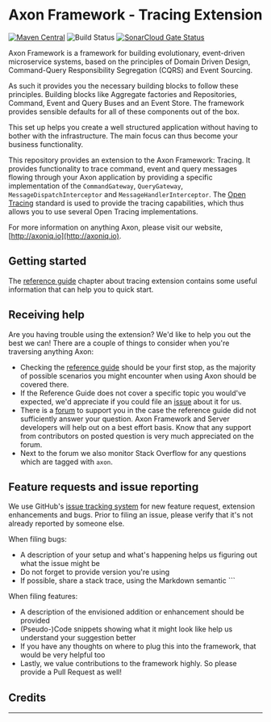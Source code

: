 # Axon Framework - Tracing Extension 
[![Maven Central](https://maven-badges.herokuapp.com/maven-central/org.axonframework.extensions.tracing/axon-tracing/badge.svg)](https://maven-badges.herokuapp.com/maven-central/org.axonframework.extensions.tracing/axon-tracing/)
![Build Status](https://github.com/AxonFramework/extension-tracing/workflows/Tracing%20Extension/badge.svg?branch=master)
[![SonarCloud Gate Status](https://sonarcloud.io/api/project_badges/measure?project=AxonFramework_extension-tracing&metric=alert_status)](https://sonarcloud.io/dashboard?id=AxonFramework_extension-tracing)

Axon Framework is a framework for building evolutionary, event-driven microservice systems,
 based on the principles of Domain Driven Design, Command-Query Responsibility Segregation (CQRS) and Event Sourcing.

As such it provides you the necessary building blocks to follow these principles. 
Building blocks like Aggregate factories and Repositories, Command, Event and Query Buses and an Event Store.
The framework provides sensible defaults for all of these components out of the box.

This set up helps you create a well structured application without having to bother with the infrastructure.
The main focus can thus become your business functionality.

This repository provides an extension to the Axon Framework: Tracing.
It provides functionality to trace command, event and query messages flowing through your Axon application by providing 
 a specific implementation of the `CommandGateway`, `QueryGateway`, `MessageDispatchInterceptor` and
 `MessageHandlerInterceptor`.
The [Open Tracing](https://opentracing.io/) standard is used to provide the tracing capabilities,
 which thus allows you to use several Open Tracing implementations. 
  
For more information on anything Axon, please visit our website, [http://axoniq.io](http://axoniq.io).

## Getting started

The [reference guide](https://docs.axoniq.io/reference-guide/extensions/tracing) chapter about tracing extension contains some useful information that can help you to quick start.

## Receiving help

Are you having trouble using the extension? 
We'd like to help you out the best we can!
There are a couple of things to consider when you're traversing anything Axon:

* Checking the [reference guide](https://docs.axoniq.io/reference-guide/extensions/) should be your first stop,
 as the majority of possible scenarios you might encounter when using Axon should be covered there.
* If the Reference Guide does not cover a specific topic you would've expected,
 we'd appreciate if you could file an [issue](https://github.com/AxonIQ/reference-guide/issues) about it for us. 
* There is a [forum](https://discuss.axoniq.io/) to support you in the case the reference guide did not sufficiently answer your question.
Axon Framework and Server developers will help out on a best effort basis.
Know that any support from contributors on posted question is very much appreciated on the forum.
* Next to the forum we also monitor Stack Overflow for any questions which are tagged with `axon`.

## Feature requests and issue reporting

We use GitHub's [issue tracking system](https://github.com/AxonFramework/extension-tracing/issues) for new feature 
request, extension enhancements and bugs. 
Prior to filing an issue, please verify that it's not already reported by someone else.

When filing bugs:
* A description of your setup and what's happening helps us figuring out what the issue might be
* Do not forget to provide version you're using
* If possible, share a stack trace, using the Markdown semantic ```

When filing features:
* A description of the envisioned addition or enhancement should be provided
* (Pseudo-)Code snippets showing what it might look like help us understand your suggestion better 
* If you have any thoughts on where to plug this into the framework, that would be very helpful too
* Lastly, we value contributions to the framework highly. So please provide a Pull Request as well!
 
## Credits

---